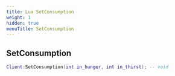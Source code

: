 ```yaml
---
title: Lua SetConsumption
weight: 1
hidden: true
menuTitle: SetConsumption
---
```

## SetConsumption
```lua
Client:SetConsumption(int in_hunger, int in_thirst); -- void
```